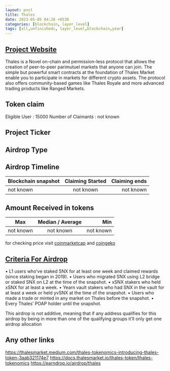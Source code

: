 ```yaml
---
layout: post
title: Thales
date: 2023-05-05 04:28 +0530
categories: [blockchain, layer_level]
tags: [all,unfinishedc, layer_level,blockchain,year] 
---
```



## [Project Website](https://thalesmarket.io/)

Thales is a Novel on-chain and permission-less protocol that allows the creation of peer-to-peer parimutuel markets that anyone can join. The simple but powerful smart contracts at the foundation of Thales Market enable you to participate in markets for different crypto assets. The protocol also offers community-based games like Thales Royale and more advanced trading products like Ranged Markets.

## Token claim

Eligible User : 15000
Number of Claimants : not known

## Project Ticker

## Airdrop Type

## Airdrop Timeline

| Blockchain snapshot     | Claiming Started           | Claiming ends    |
| ----------------------- |:--------------------------:| ----------------:|
|       not known         |        not known           |   not known      |

## Amount Received in tokens  

| Max        |    Median / Average  |       Min    |
| ---------- |:--------------------:| ------------:|
| not known  |     not known        |  not known   |

for checking price visit [coinmarketcap](https://coinmarketcap.com/currencies/) and [coingeko](https://www.coingecko.com/en/coins/)

## [Criteria For Airdrop](https://thalesmarket.medium.com/thales-tokenomics-introducing-thales-token-3aab321174e7)

• L1 users who’ve staked SNX for at least one week and claimed rewards (since staking began in 2019).
• Users who migrated SNX using L2 bridge or staked SNX on L2 at the time of the snapshot.
• xSNX stakers who held xSNX for at least a week.
• Yearn vault stakers who had SNX in the vault for at least a week or held yvSNX at the time of the snapshot.
• Users who made a trade or minted in any market on Thales before the snapshot.
• Every Thales’ POAP holder until the snapshot.

This airdrop is not additive, meaning that if any address qualifies for this airdrop by being in more than one of the qualifying groups it’ll only get one airdrop allocation

## Any other links

<https://thalesmarket.medium.com/thales-tokenomics-introducing-thales-token-3aab321174e7>
<https://docs.thalesmarket.io/thales-token/thales-tokenomics>
<https://earndrop.io/airdrop/thales>
